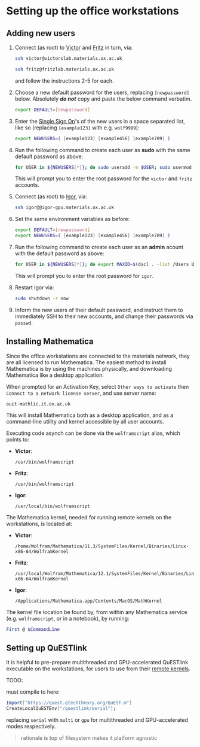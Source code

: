 Setting up the office workstations
==================================



## Adding new users

1. Connect (as root) to [Victor](victor.md) and [Fritz](fritz.md) in turn, via:
    ```bash
    ssh victor@victorslab.materials.ox.ac.uk
    ```
    ```bash
    ssh fritz@fritzlab.materials.ox.ac.uk
    ```
    and follow the instructions 2-5 for each.

2. Choose a new default password for the users, replacing `[newpassword]` below. Absolutely ***do not*** copy and paste the below command verbatim.
    ```bash 
    export DEFAULT=[newpassword]
    ```

3. Enter the [Single Sign On](https://help.it.ox.ac.uk/oxford-username-and-sso)'s of the new users in a space separated list, like so (replacing `[example123]` with e.g. `wolf9999`):
    ```bash
    export NEWUSERS=( [example123] [example456] [example789] )
    ```

4. Run the following command to create each user as **sudo** with the same default password as above:
    ```bash
    for USER in ${NEWUSERS[*]}; do sudo useradd -m $USER; sudo usermod -aG sudo $USER; sudo usermod --password $(openssl passwd -1 $DEFAULT) $USER; done
    ```
    This will prompt you to enter the root password for the `victor` and `fritz` accounts.

5. Connect (as root) to [Igor](igor.md), via:
    ```bash
    ssh igor@@igor-gpu.materials.ox.ac.uk
    ```
    
6. Set the same environment variables as before:
    ```bash
    export DEFAULT=[newpassword]
    export NEWUSERS=( [example123] [example456] [example789] )
    ```

7. Run the following command to create each user as an **admin** acount with the default password as above:
    ```bash
    for USER in ${NEWUSERS[*]}; do export MAXID=$(dscl . -list /Users UniqueID | awk 'BEGIN { max = 500; } { if ($2 > max) max = $2; } END { print max + 1; }'); export NEWID=$((MAXID+1)); sudo dscl . -create /Users/$USER; sudo dscl . -create /Users/$USER UserShell /bin/bash; sudo dscl . -create /Users/$USER RealName "$USER"; sudo dscl . -create /Users/$USER UniqueID "$NEWID"; sudo dscl . -create /Users/$USER PrimaryGroupID 80; sudo dscl . -create /Users/$USER NFSHomeDirectory /Users/$USER; sudo dscl . -passwd /Users/$USER $DEFAULT; sudo dscl . -append /Groups/admin GroupMembership $USER; sudo mkdir /Users/$USER; done
    ```
    This will prompt you to enter the root password for `igor`.
    
8. Restart Igor via: 
    ```bash
    sudo shutdown -r now
    ```

9. Inform the new users of their default password, and instruct them to immediately SSH to their new accounts, and change their passwords via `passwd`.


## Installing Mathematica

Since the office workstations are connected to the materials network, they are all licensed to run Mathematica. The easiest method to install Mathematica is by using the machines physically, and downloading Mathematica like a desktop application.

When prompted for an Activation Key, select `Other ways to activate` then `Connect to a network license server`, and use server name:
```
ouit-mathlic.it.ox.ac.uk
```

This will install Mathematica both as a desktop application, and as a command-line utility and kernel accessible by all user accounts.

Executing code asynch can be done via the `wolframscript` alias, which points to:
- **Victor**:
  ```
  /usr/bin/wolframscript
  ```
- **Fritz**:
  ```
  /usr/bin/wolframscript
  ```
- **Igor**:
  ```
  /usr/local/bin/wolframscript
  ```
  
The Mathematica kernel, needed for running remote kernels on the workstations, is located at:
- **Victor**:
  ```
  /home/Wolfram/Mathematica/11.3/SystemFiles/Kernel/Binaries/Linux-x86-64/WolframKernel
  ```
- **Fritz**:
  ```
  /usr/local/Wolfram/Mathematica/12.1/SystemFiles/Kernel/Binaries/Linux-x86-64/WolframKernel
  ```
- **Igor**:
  ```
  /Applications/Mathematica.app/Contents/MacOS/MathKernel
  ```
  
The kernel file location be found by, from within any Mathematica service (e.g. `wolframscript`, or in a notebook), by running:
```Mathematica
First @ $CommandLine
```

## Setting up QuESTlink

It is helpful to pre-prepare multithreaded and GPU-accelerated QuESTlink executable on the workstations, for users to use from their [remote kernels](remotemmakernel.md).

TODO:


must compile to here:

```Mathematica
Import["https://quest.qtechtheory.org/QuEST.m"]
CreateLocalQuESTEnv["/questlink/serial"];
```
replacing `serial` with `multi` or `gpu` for multithreaded and GPU-accelerated modes respectively.

> rationale is top of filesystem makes it platform agnostic